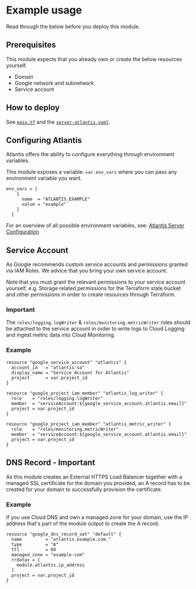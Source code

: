 # Example usage

Read through the below before you deploy this module.

## Prerequisites

This module expects that you already own or create the below resources yourself.

- Domain
- Google network and subnetwork
- Service account

## How to deploy

See [`main.tf`](https://github.com/bschaatsbergen/atlantis-on-gcp-vm/tree/master/example/main.tf) and the [`server-atlantis.yaml`](https://github.com/bschaatsbergen/atlantis-on-gcp-vm/tree/master/example/server-atlantis.yaml).


## Configuring Atlantis

Atlantis offers the ability to configure everything through environment variables.

This module exposes a variable: `var.env_vars` where you can pass any environment variable you want.

```hcl
env_vars = [
    {
      name  = "ATLANTIS_EXAMPLE"
      value = "example"
    }
  ]
```

For an overview of all possible environment variables, see: [Atlantis Server Configuration](https://www.runatlantis.io/docs/server-configuration.html#flags)

## Service Account

As Google recommends custom service accounts and permissions granted via IAM Roles. We advice that you bring your own service account.

Note that you must grant the relevant permissions to your service account yourself, e.g. Storage related permissions for the Terraform state bucket and other permissions in order to create resources through Terraform.

### Important

The `roles/logging.logWriter` & `roles/monitoring.metricWriter` roles should be attached to the service account in order to write logs to Cloud Logging and ingest metric data into Cloud Monitoring.

### Example

```hcl
resource "google_service_account" "atlantis" {
  account_id   = "atlantis-sa"
  display_name = "Service Account for Atlantis"
  project      = var.project_id
}

resource "google_project_iam_member" "atlantis_log_writer" {
  role    = "roles/logging.logWriter"
  member  = "serviceAccount:${google_service_account.atlantis.email}"
  project = var.project_id
}

resource "google_project_iam_member" "atlantis_metric_writer" {
  role    = "roles/monitoring.metricWriter"
  member  = "serviceAccount:${google_service_account.atlantis.email}"
  project = var.project_id
}
```

## DNS Record - Important

As this module creates an External HTTPS Load Balancer together with a managed SSL certificate for the domain you provided, an A record has to be created for your domain to successfully provision the certificate.

### Example

If you use Cloud DNS and own a managed zone for your domain, use the IP address that's part of the module output to create the A record.

```hcl
resource "google_dns_record_set" "default" {
  name         = "atlantis.example.com."
  type         = "A"
  ttl          = 60
  managed_zone = "example-com"
  rrdatas = [
    module.atlantis.ip_address
  ]
  project = var.project_id
}
```
